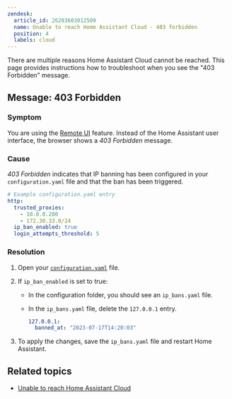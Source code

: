 ```yaml
---
zendesk:
  article_id: 26203603012509
  name: Unable to reach Home Assistant Cloud - 403 forbidden
  position: 4
  labels: cloud
---
```


There are multiple reasons Home Assistant Cloud cannot be reached. This page provides instructions how to troubleshoot when you see the "403 Forbidden" message.

## Message: 403 Forbidden

### Symptom

You are using the [Remote UI](/hc/en-us/articles/25619268678557) feature. Instead of the Home Assistant user interface, the browser shows a _403 Forbidden_ message.

### Cause

_403 Forbidden_ indicates that IP banning has been configured in your `configuration.yaml` file and that the ban has been triggered.

```yaml
# Example configuration.yaml entry
http:
  trusted_proxies:
    - 10.0.0.200
    - 172.30.33.0/24
  ip_ban_enabled: true
  login_attempts_threshold: 5
```

### Resolution

1. Open your [`configuration.yaml`](https://www.home-assistant.io/docs/configuration/) file.
2. If `ip_ban_enabled` is set to true:

   - In the configuration folder, you should see an `ip_bans.yaml` file.
   - In the `ip_bans.yaml` file, delete the `127.0.0.1` entry.

     ```yaml
     127.0.0.1:
       banned_at: "2023-07-17T14:20:03"
     ```

3. To apply the changes, save the `ip_bans.yaml` file and restart Home Assistant.

## Related topics

- [Unable to reach Home Assistant Cloud](/hc/en-us/articles/25620486925085)
